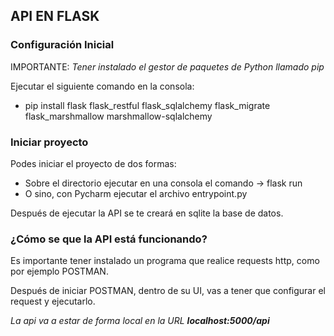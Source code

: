 ## API EN FLASK

### Configuración Inicial
IMPORTANTE: _Tener instalado el gestor de paquetes de Python llamado pip_

Ejecutar el siguiente comando en la consola:
* pip install flask flask_restful flask_sqlalchemy flask_migrate flask_marshmallow marshmallow-sqlalchemy

### Iniciar proyecto
Podes iniciar el proyecto de dos formas:
* Sobre el directorio ejecutar en una consola el comando -> flask run
* O sino, con Pycharm ejecutar el archivo entrypoint.py

Después de ejecutar la API se te creará en sqlite la base de datos.

### ¿Cómo se que la API está funcionando?

Es importante tener instalado un programa que realice requests http,
como por ejemplo POSTMAN.

Después de iniciar POSTMAN, dentro de su UI, vas a tener que configurar
el request y ejecutarlo.

_La api va a estar de forma local en la URL **localhost:5000/api**_
